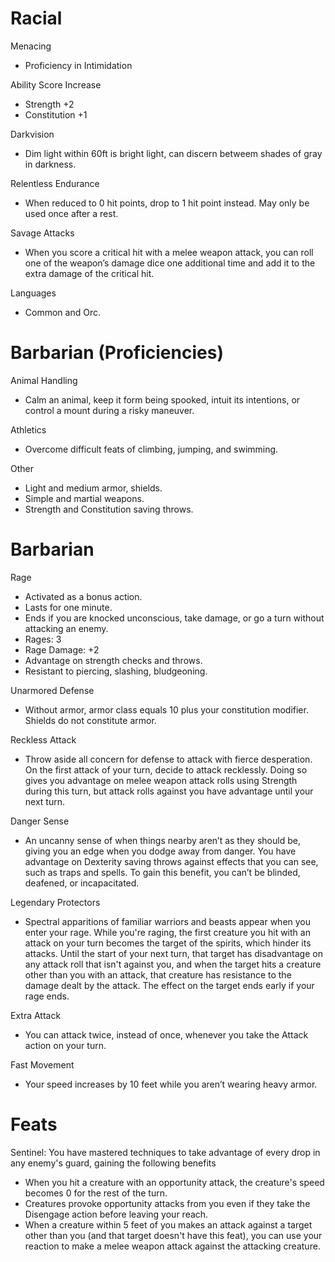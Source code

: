 
# Racial

Menacing
- Proficiency in Intimidation

Ability Score Increase
- Strength +2
- Constitution +1

Darkvision
- Dim light within 60ft is bright light, can discern betweem shades of gray in darkness.

Relentless Endurance
- When reduced to 0 hit points, drop to 1 hit point instead. May only be used once after a rest.

Savage Attacks
- When you score a critical hit with a melee weapon attack, you can roll one of the weapon’s damage dice one additional time and add it to the extra damage of the critical hit.

Languages
- Common and Orc.


# Barbarian (Proficiencies)

Animal Handling
- Calm an animal, keep it form being spooked, intuit its intentions, or control a mount during a risky maneuver.

Athletics
- Overcome difficult feats of climbing, jumping, and swimming.

Other
- Light and medium armor, shields.
- Simple and martial weapons.
- Strength and Constitution saving throws.

# Barbarian

Rage
- Activated as a bonus action. 
- Lasts for one minute.
- Ends if you are knocked unconscious, take damage, or go a turn without attacking an enemy.
- Rages: 3
- Rage Damage: +2
- Advantage on strength checks and throws.
- Resistant to piercing, slashing, bludgeoning.

Unarmored Defense
- Without armor, armor class equals 10 plus your constitution modifier. Shields do not constitute armor.

Reckless Attack
- Throw aside all concern for defense to attack with fierce desperation. On the first attack of your turn, decide to attack recklessly. Doing so gives you advantage on melee weapon attack rolls using Strength during this turn, but attack rolls against you have advantage until your next turn.

Danger Sense
- An uncanny sense of when things nearby aren’t as they should be, giving you an edge when you dodge away from danger. You have advantage on Dexterity saving throws against effects that you can see, such as traps and spells. To gain this benefit, you can’t be blinded, deafened, or incapacitated.

Legendary Protectors
- Spectral apparitions of familiar warriors and beasts appear when you enter your rage. While you're raging, the first creature you hit with an attack on your turn becomes the target of the spirits, which hinder its attacks. Until the start of your next turn, that target has disadvantage on any attack roll that isn't against you, and when the target hits a creature other than you with an attack, that creature has resistance to the damage dealt by the attack. The effect on the target ends early if your rage ends.

Extra Attack
- You can attack twice, instead of once, whenever you take the Attack action on your turn.

Fast Movement
- Your speed increases by 10 feet while you aren’t wearing heavy armor.

# Feats

Sentinel: You have mastered techniques to take advantage of every drop in any enemy's guard, gaining the following benefits
- When you hit a creature with an opportunity attack, the creature's speed becomes 0 for the rest of the turn.
- Creatures provoke opportunity attacks from you even if they take the Disengage action before leaving your reach.
- When a creature within 5 feet of you makes an attack against a target other than you (and that target doesn't have this feat), you can use your reaction to make a melee weapon attack against the attacking creature.
